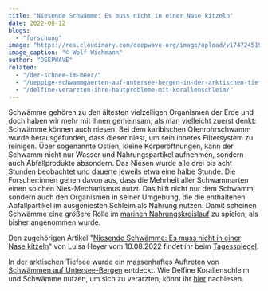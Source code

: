 ```yaml
---
title: "Niesende Schwämme: Es muss nicht in einer Nase kitzeln"
date: 2022-08-12
blogs: 
  - "forschung"
image: "https://res.cloudinary.com/deepwave-org/image/upload/v1747245197/deepwave.org/Sponge-LeuconiaNivea-004.jpg"
image_caption: "© Wolf Wichmann"
author: "DEEPWAVE"
related: 
  - "/der-schnee-im-meer/"
  - "/ueppige-schwammgaerten-auf-untersee-bergen-in-der-arktischen-tiefsee-entdeckt/"
  - "/delfine-verarzten-ihre-hautprobleme-mit-korallenschleim/"
---
```


Schwämme gehören zu den ältesten vielzelligen Organismen der Erde und doch haben wir mehr mit ihnen gemeinsam, als man vielleicht zuerst denkt: Schwämme können auch niesen. Bei dem karibischen Ofenrohrschwamm wurde herausgefunden, dass dieser niest, um sein inneres Filtersystem zu reinigen. Über sogenannte Ostien, kleine Körperöffnungen, kann der Schwamm nicht nur Wasser und Nahrungspartikel aufnehmen, sondern auch Abfallprodukte absondern. Das Niesen wurde alle drei bis acht Stunden beobachtet und dauerte jeweils etwa eine halbe Stunde. Die Forscher:innen gehen davon aus, dass die Mehrheit aller Schwammarten einen solchen Nies-Mechanismus nutzt. Das hilft nicht nur dem Schwamm, sondern auch den Organismen in seiner Umgebung, die die enthaltenen Abfallpartikel im ausgeniesten Schleim als Nahrung nutzen. Damit scheinen Schwämme eine größere Rolle im [marinen Nahrungskreislauf](https://www.deepwave.org/der-schnee-im-meer/) zu spielen, als bisher angenommen wurde.

Den zugehörigen Artikel "[Niesende Schwämme: Es muss nicht in einer Nase kitzeln](https://www.tagesspiegel.de/wissen/es-muss-nicht-in-einer-nase-kitzeln-8594623.html)" von Luisa Heyer vom 10.08.2022 findet ihr beim [Tagesspiegel](https://www.tagesspiegel.de/).

In der arktischen Tiefsee wurde ein [massenhaftes Auftreten von Schwämmen auf Untersee-Bergen](https://www.deepwave.org/ueppige-schwammgaerten-auf-untersee-bergen-in-der-arktischen-tiefsee-entdeckt/) entdeckt. Wie Delfine Korallenschleim und Schwämme nutzen, um sich zu verarzten, könnt ihr [hier](https://www.deepwave.org/delfine-verarzten-ihre-hautprobleme-mit-korallenschleim/) nachlesen.
